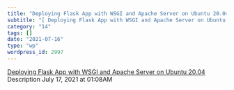 ```yaml
---
title: "Deploying Flask App with WSGI and Apache Server on Ubuntu 20.04"
subtitle: "[ Deploying Flask App with WSGI and Apache Server on Ubuntu 20.04](https://asdkazmi.medium.com/deplo..."
category: "14"
tags: []
date: "2021-07-16"
type: "wp"
wordpress_id: 2997
---
```

[ Deploying Flask App with WSGI and Apache Server on Ubuntu 20.04](https://asdkazmi.medium.com/deploying-flask-app-with-wsgi-and-apache-server-on-ubuntu-20-04-396607e0e40f)
 Description
July 17, 2021 at 01:08AM